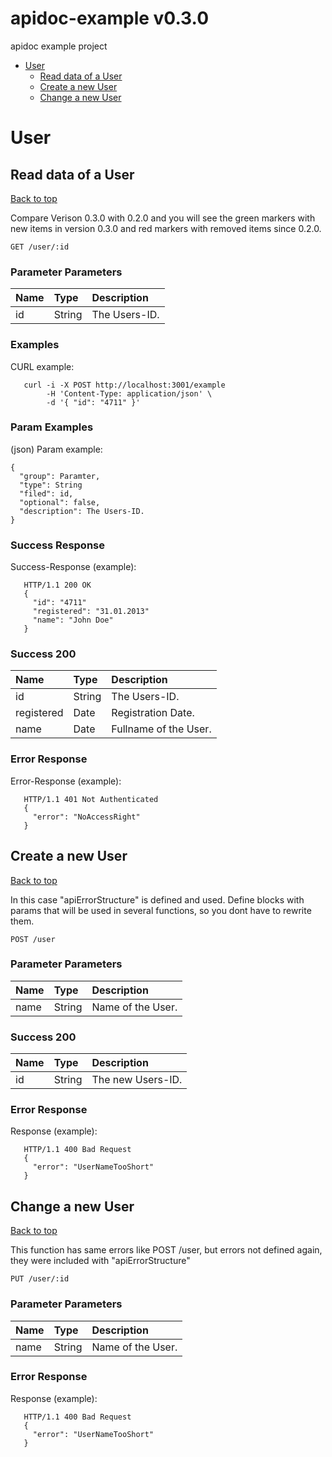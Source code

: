 <a name="top"></a>
# apidoc-example v0.3.0

apidoc example project

- [User](#user)
	- [Read data of a User](#read-data-of-a-user)
	- [Create a new User](#create-a-new-user)
	- [Change a new User](#change-a-new-user)
	


# <a name='user'></a> User

## <a name='read-data-of-a-user'></a> Read data of a User
[Back to top](#top)

Compare Verison 0.3.0 with 0.2.0 and you will see the green markers with new items in version 0.3.0 and red markers with removed items since 0.2.0.

	GET /user/:id





### Parameter Parameters

| Name     | Type       | Description                           |
|:---------|:-----------|:--------------------------------------|
|  id | String | The Users-ID.|
### Examples

CURL example:

```
   curl -i -X POST http://localhost:3001/example
        -H 'Content-Type: application/json' \
        -d '{ "id": "4711" }'

```

### Param Examples

(json)
Param example:

```
{
  "group": Paramter,
  "type": String
  "filed": id,
  "optional": false,
  "description": The Users-ID.
}
```

### Success Response

Success-Response (example):

```
   HTTP/1.1 200 OK
   {
     "id": "4711"
     "registered": "31.01.2013"
     "name": "John Doe"
   }

```

### Success 200

| Name     | Type       | Description                           |
|:---------|:-----------|:--------------------------------------|
|  id | String | The Users-ID.|
|  registered | Date | Registration Date.|
|  name | Date | Fullname of the User.|

### Error Response

Error-Response (example):

```
   HTTP/1.1 401 Not Authenticated
   {
     "error": "NoAccessRight"
   }

```
## <a name='create-a-new-user'></a> Create a new User
[Back to top](#top)

In this case "apiErrorStructure" is defined and used.
Define blocks with params that will be used in several functions, so you dont have to rewrite them.

	POST /user





### Parameter Parameters

| Name     | Type       | Description                           |
|:---------|:-----------|:--------------------------------------|
|  name | String | Name of the User.|



### Success 200

| Name     | Type       | Description                           |
|:---------|:-----------|:--------------------------------------|
|  id | String | The new Users-ID.|

### Error Response

 Response (example):

```
   HTTP/1.1 400 Bad Request
   {
     "error": "UserNameTooShort"
   }

```
## <a name='change-a-new-user'></a> Change a new User
[Back to top](#top)

This function has same errors like POST /user, but errors not defined again, they were included with "apiErrorStructure"

	PUT /user/:id





### Parameter Parameters

| Name     | Type       | Description                           |
|:---------|:-----------|:--------------------------------------|
|  name | String | Name of the User.|




### Error Response

 Response (example):

```
   HTTP/1.1 400 Bad Request
   {
     "error": "UserNameTooShort"
   }

```
